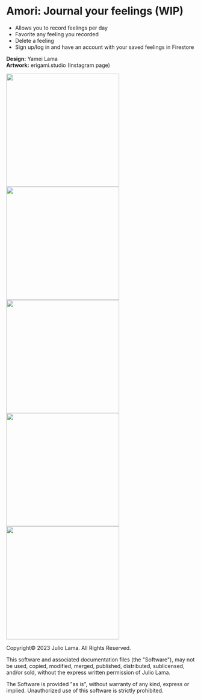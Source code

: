 # Amori: Journal your feelings (WIP)
- Allows you to record feelings per day
- Favorite any feeling you recorded
- Delete a feeling
- Sign up/log in and have an account with your saved feelings in Firestore

**Design:** Yamei Lama </br>
**Artwork:** erigami.studio (Instagram page)
  
<img src="https://github.com/jjlamach/amori/assets/32489610/3a461c63-f1c5-4176-a1e8-580942033efd" width="300">
<img src="https://github.com/jjlamach/amori/assets/32489610/8d0d6dff-1c76-42c9-856e-1b52327df954" width="300">
<img src="https://github.com/jjlamach/amori/assets/32489610/9298037b-8c25-459f-a360-49e13f1857ca" width="300">
<img src="https://github.com/jjlamach/amori/assets/32489610/701dd3e9-e0ad-40ee-8cc0-534f52293eea" width="300">
<img src="https://github.com/jjlamach/amori/assets/32489610/24aecabe-9519-4fe6-866d-c820fa30085e" width="300">



Copyright© 2023 Julio Lama. All Rights Reserved.

This software and associated documentation files (the "Software"), may not be used, copied, modified, merged, published, distributed, sublicensed, and/or sold, without the express written permission of Julio Lama.

The Software is provided "as is", without warranty of any kind, express or implied. Unauthorized use of this software is strictly prohibited.
